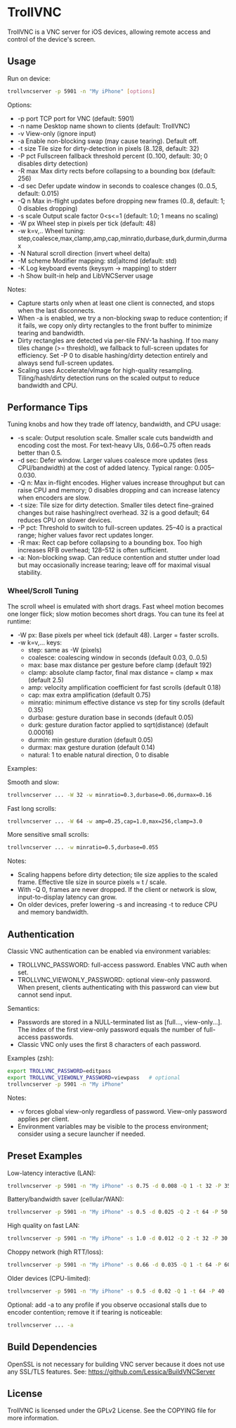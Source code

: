 # TrollVNC

TrollVNC is a VNC server for iOS devices, allowing remote access and control of the device's screen.

## Usage

Run on device:

```sh
trollvncserver -p 5901 -n "My iPhone" [options]
```

Options:

- -p port   TCP port for VNC (default: 5901)
- -n name   Desktop name shown to clients (default: TrollVNC)
- -v        View-only (ignore input)
- -a        Enable non-blocking swap (may cause tearing). Default off.
- -t size   Tile size for dirty-detection in pixels (8..128, default: 32)
- -P pct    Fullscreen fallback threshold percent (0..100, default: 30; 0 disables dirty detection)
- -R max    Max dirty rects before collapsing to a bounding box (default: 256)
- -d sec    Defer update window in seconds to coalesce changes (0..0.5, default: 0.015)
- -Q n      Max in-flight updates before dropping new frames (0..8, default: 1; 0 disables dropping)
- -s scale  Output scale factor 0<s<=1 (default: 1.0; 1 means no scaling)
- -W px     Wheel step in pixels per tick (default: 48)
- -w k=v,.. Wheel tuning: step,coalesce,max,clamp,amp,cap,minratio,durbase,durk,durmin,durmax
- -N        Natural scroll direction (invert wheel delta)
- -M scheme Modifier mapping: std|altcmd (default: std)
- -K        Log keyboard events (keysym -> mapping) to stderr
- -h        Show built-in help and LibVNCServer usage

Notes:

- Capture starts only when at least one client is connected, and stops when the last disconnects.
- When -a is enabled, we try a non-blocking swap to reduce contention; if it fails, we copy only dirty rectangles to the front buffer to minimize tearing and bandwidth.
- Dirty rectangles are detected via per-tile FNV-1a hashing. If too many tiles change (>= threshold), we fallback to full-screen updates for efficiency. Set -P 0 to disable hashing/dirty detection entirely and always send full-screen updates.
- Scaling uses Accelerate/vImage for high-quality resampling. Tiling/hash/dirty detection runs on the scaled output to reduce bandwidth and CPU.

## Performance Tips

Tuning knobs and how they trade off latency, bandwidth, and CPU usage:

- -s scale: Output resolution scale. Smaller scale cuts bandwidth and encoding cost the most. For text-heavy UIs, 0.66~0.75 often reads better than 0.5.
- -d sec: Defer window. Larger values coalesce more updates (less CPU/bandwidth) at the cost of added latency. Typical range: 0.005–0.030.
- -Q n: Max in-flight encodes. Higher values increase throughput but can raise CPU and memory; 0 disables dropping and can increase latency when encoders are slow.
- -t size: Tile size for dirty detection. Smaller tiles detect fine-grained changes but raise hashing/rect overhead. 32 is a good default; 64 reduces CPU on slower devices.
- -P pct: Threshold to switch to full-screen updates. 25–40 is a practical range; higher values favor rect updates longer.
- -R max: Rect cap before collapsing to a bounding box. Too high increases RFB overhead; 128–512 is often sufficient.
- -a: Non-blocking swap. Can reduce contention and stutter under load but may occasionally increase tearing; leave off for maximal visual stability.

### Wheel/Scroll Tuning

The scroll wheel is emulated with short drags. Fast wheel motion becomes one longer flick; slow motion becomes short drags. You can tune its feel at runtime:

- -W px: Base pixels per wheel tick (default 48). Larger = faster scrolls.
- -w k=v,... keys:
  - step: same as -W (pixels)
  - coalesce: coalescing window in seconds (default 0.03, 0..0.5)
  - max: base max distance per gesture before clamp (default 192)
  - clamp: absolute clamp factor, final max distance = clamp × max (default 2.5)
  - amp: velocity amplification coefficient for fast scrolls (default 0.18)
  - cap: max extra amplification (default 0.75)
  - minratio: minimum effective distance vs step for tiny scrolls (default 0.35)
  - durbase: gesture duration base in seconds (default 0.05)
  - durk: gesture duration factor applied to sqrt(distance) (default 0.00016)
  - durmin: min gesture duration (default 0.05)
  - durmax: max gesture duration (default 0.14)
  - natural: 1 to enable natural direction, 0 to disable

Examples:

Smooth and slow:

```sh
trollvncserver ... -W 32 -w minratio=0.3,durbase=0.06,durmax=0.16
```

Fast long scrolls:

```sh
trollvncserver ... -W 64 -w amp=0.25,cap=1.0,max=256,clamp=3.0
```

More sensitive small scrolls:

```sh
trollvncserver ... -w minratio=0.5,durbase=0.055
```

Notes:

- Scaling happens before dirty detection; tile size applies to the scaled frame. Effective tile size in source pixels ≈ t / scale.
- With -Q 0, frames are never dropped. If the client or network is slow, input-to-display latency can grow.
- On older devices, prefer lowering -s and increasing -t to reduce CPU and memory bandwidth.

## Authentication

Classic VNC authentication can be enabled via environment variables:

- TROLLVNC_PASSWORD: full-access password. Enables VNC auth when set.
- TROLLVNC_VIEWONLY_PASSWORD: optional view-only password. When present, clients authenticating with this password can view but cannot send input.

Semantics:

- Passwords are stored in a NULL-terminated list as [full..., view-only...]. The index of the first view-only password equals the number of full-access passwords.
- Classic VNC only uses the first 8 characters of each password.

Examples (zsh):

```sh
export TROLLVNC_PASSWORD=editpass
export TROLLVNC_VIEWONLY_PASSWORD=viewpass   # optional
trollvncserver -p 5901 -n "My iPhone"
```

Notes:

- -v forces global view-only regardless of password. View-only password applies per client.
- Environment variables may be visible to the process environment; consider using a secure launcher if needed.

## Preset Examples

Low-latency interactive (LAN):

```sh
trollvncserver -p 5901 -n "My iPhone" -s 0.75 -d 0.008 -Q 1 -t 32 -P 35 -R 512
```

Battery/bandwidth saver (cellular/WAN):

```sh
trollvncserver -p 5901 -n "My iPhone" -s 0.5 -d 0.025 -Q 2 -t 64 -P 50 -R 128
```

High quality on fast LAN:

```sh
trollvncserver -p 5901 -n "My iPhone" -s 1.0 -d 0.012 -Q 2 -t 32 -P 30 -R 512
```

Choppy network (high RTT/loss):

```sh
trollvncserver -p 5901 -n "My iPhone" -s 0.66 -d 0.035 -Q 1 -t 64 -P 60 -R 128
```

Older devices (CPU-limited):

```sh
trollvncserver -p 5901 -n "My iPhone" -s 0.5 -d 0.02 -Q 1 -t 64 -P 40 -R 256
```

Optional: add -a to any profile if you observe occasional stalls due to encoder contention; remove it if tearing is noticeable:

```sh
trollvncserver ... -a
```

## Build Dependencies

OpenSSL is not necessary for building VNC server because it does not use any SSL/TLS features. See: <https://github.com/Lessica/BuildVNCServer>

## License

TrollVNC is licensed under the GPLv2 License. See the COPYING file for more information.
